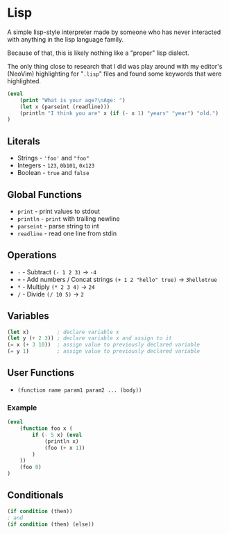 # Lisp

A simple lisp-style interpreter made by someone who has never interacted
with anything in the lisp language family.

Because of that, this is likely nothing like a "proper" lisp dialect.

The only thing close to research that I did was play around with my
editor's (NeoVim) highlighting for "`.lisp`" files and found some
keywords that were highlighted.

```lisp
(eval
    (print "What is your age?\nAge: ")
    (let x (parseint (readline)))
    (println "I think you are" x (if (- x 1) "years" "year") "old.")
)
```

## Literals

- Strings - `'foo'` and `"foo"`
- Integers - `123`, `0b101`, `0x123`
- Boolean - `true` and `false`

## Global Functions

- `print` - print values to stdout
- `println` - `print` with trailing newline
- `parseint` - parse string to int
- `readline` - read one line from stdin

## Operations

- `-` - Subtract `(- 1 2 3)` -> `-4`
- `+` - Add numbers / Concat strings `(+ 1 2 "hello" true)` -> `3hellotrue`
- `*` - Multiply `(* 2 3 4)` -> `24`
- `/` - Divide `(/ 10 5)` -> `2`

## Variables

```lisp
(let x)         ; declare variable x
(let y (+ 2 3)) ; declare variable x and assign to it
(= x (+ 3 10))  ; assign value to previously declared variable
(= y 1)         ; assign value to previously declared variable
```

## User Functions

- `(function name param1 param2 ... (body))`

### Example

```lisp
(eval
    (function foo x (
        if (- 5 x) (eval
            (println x)
            (foo (+ x 1))
        )
    ))
    (foo 0)
)
```

## Conditionals

```lisp
(if condition (then))
; and
(if condition (then) (else))
```
